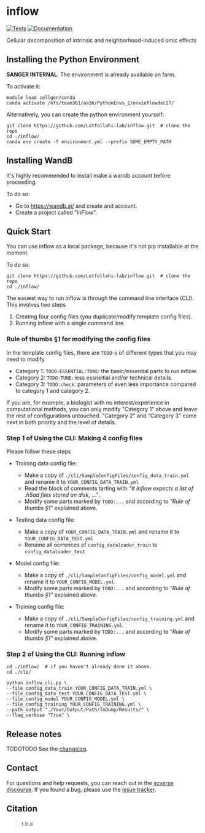 # inflow

[![Tests][badge-tests]][link-tests]
[![Documentation][badge-docs]][link-docs]

[badge-tests]: https://img.shields.io/github/actions/workflow/status/sebastianbirk/inflow/test.yaml?branch=main
[link-tests]: https://github.com/sebastianbirk/inflow/actions/workflows/test.yml
[badge-docs]: https://img.shields.io/readthedocs/inflow

Cellular decomposition of intrinsic and neighborhood-induced omic effects

## Installing the Python Environment
 **SANGER INTERNAL**: The environment is already available on farm.

To activate it:
```commandline
module load cellgen/conda
conda activate /nfs/team361/aa36/PythonEnvs_2/envinflowdec27/
```

Alternatively, you can create the python environment yourself:
```commandline
git clone https://github.com/Lotfollahi-lab/inflow.git  # clone the repo
cd ./inflow/
conda env create -f environment.yml --prefix SOME_EMPTY_PATH
```

## Installing WandB
It's highly recommended to install make a wandb account before proceeding.

To do so: 
- Go to https://wandb.ai/ and create and account.
- Create a project called "inFlow".

## Quick Start
You can use inflow as a local package, because it's not pip installable at the moment.

To do so:
```commandline
git clone https://github.com/Lotfollahi-lab/inflow.git  # clone the repo
cd ./inflow/
```
The easiest way to run inflow is through the command line interface (CLI).
This involves two steps
1. Creating four config files (you duplicate/modify template config files).
2. Running inflow with a single command line.

### Rule of thumbs §1 for modifying the config files
In the template config files, there are `TODO`-s of different types that you may need to modify
- Category 1: `TODO:ESSENTIAL:TUNE`: the basic/essential parts to run inflow.
- Category 2: `TODO:TUNE`: less essneitial and/or technical details.
- Category 3: `TODO:check`: parameters of even less importance compared to category 1 and category 2.

If you are, for example, a biologist with no interest/experience in computational methods, you can only modify "Category 1" above and leave the rest of configurations untouched.
"Category 2" and "Category 3" come next in both priority and the level of details.

### Step 1 of Using the CLI: Making 4 config files
Please follow these steps
- Training data config file:
    - Make a copy of `./cli/SampleConfigFiles/config_data_train.yml` and rename it to `YOUR_CONFIG_DATA_TRAIN.yml`
    - Read the block of comments tarting with *"# Inflow expects a list of .h5ad files stored on disk, ..."*.
    - Modify some parts marked by `TODO:...` and according to *"Rule of thumbs §1"* explained above.


- Testing data config file:
    - Make a copy of `YOUR_CONFIG_DATA_TRAIN.yml` and rename it to `YOUR_CONFIG_DATA_TEST.yml`
    - Rename all ocrrences of `config_dataloader_train` to `config_dataloader_test`


- Model config file:
    - Make a copy of `./cli/SampleConfigFiles/config_model.yml` and rename it to `YOUR_CONFIG_MODEL.yml`.
    - Modify some parts marked by `TODO:...` and according to *"Rule of thumbs §1"* explained above.


- Training config file:
    - Make a copy of `./cli/SampleConfigFiles/config_training.yml` and rename it to `YOUR_CONFIG_TRAINING.yml`.
    - Modify some parts marked by `TODO:...` and according to *"Rule of thumbs §1"* explained above.

### Step 2 of Using the CLI: Running inflow

```commandline
cd ./inflow/  # if you haven't already done it above.
cd ./cli/

python inflow_cli.py \
--file_config_data_train YOUR_CONFIG_DATA_TRAIN.yml \
--file_config_data_test YOUR_CONFIG_DATA_TEST.yml \
--file_config_model YOUR_CONFIG_MODEL.yml \
--file_config_training YOUR_CONFIG_TRAINING.yml \
--path_output "./Your/Output/Path/ToDump/Results/" \
--flag_verbose "True" \
```

## Release notes
TODOTODO
See the [changelog][changelog].

## Contact

For questions and help requests, you can reach out in the [scverse discourse][scverse-discourse].
If you found a bug, please use the [issue tracker][issue-tracker].

## Citation

> t.b.a

[scverse-discourse]: https://discourse.scverse.org/
[issue-tracker]: https://github.com/sebastianbirk/celldino/issues
[changelog]: https://celldino.readthedocs.io/latest/changelog.html
[link-docs]: https://celldino.readthedocs.io
[link-api]: https://celldino.readthedocs.io/latest/api.html
